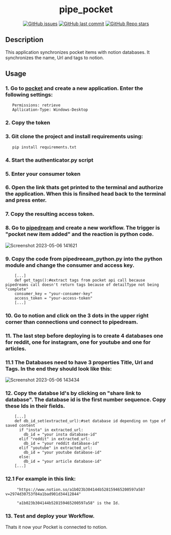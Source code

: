 <div align="center">
  <p align="center"><h1>pipe_pocket</h1></p>
</div>
<div align="center">

  <a href="">![GitHub issues](https://img.shields.io/github/issues/Besix2/pipe_pocket)</a>
  <a href="">![GitHub last commit](https://img.shields.io/github/last-commit/Besix2/pipe_pocket)</a>
  <a href="">![GitHub Repo stars](https://img.shields.io/github/stars/Besix2/pipe_pocket?color=gree)</a>

</div>

## Description

This application synchronizes pocket items with notion databases. It synchronizes the name, Url and tags to notion.

## Usage

### 1. Go to [pocket](https://getpocket.com/developer/apps/) and create a new application. Enter the following settings:
       Permissions: retrieve
       Apllication-Type: Windows-Desktop
### 2. Copy the token
### 3. Git clone the project and install requirements using:
       pip install requirements.txt
### 4. Start the authenticator.py script
### 5. Enter your consumer token
### 6. Open the link thats get printed to the terminal and authorize the application. When this is finsihed head back to the terminal and press enter.
### 7. Copy the resulting access token.
### 8. Go to [pipedream](https://pipedream.com/workflows) and create a new workflow. The trigger is "pocket new item added" and the reaction is python code.
![Screenshot 2023-05-06 141621](https://user-images.githubusercontent.com/92743858/236623571-0f59c75e-4755-4b0d-8280-c7d5251417d5.png)
### 9. Copy the code from pipedreeam_python.py into the python module and change the consumer and access key.
        [...]
        def get_tags():#extract tags from pocket api call because pipedreams call doesn't return tags because of detailType not being "complete"
        consumer_key = "your-consumer-key"
        access_token = "your-access-token"
        [...]
### 10. Go to notion and click on the 3 dots in the upper right corner than connections und connect to pipedream.
### 11. The last step before deploying is to create 4 databases one for reddit, one for instagram, one for youtube and one for articles.
### 11.1 The Databases need to have 3 properties Title, Url and Tags. In the end they should look like this:
![Screenshot 2023-05-06 143434](https://user-images.githubusercontent.com/92743858/236624476-7a3e36b1-ebb8-4455-bfb8-cf3921b72d9e.png)
### 12. Copy the databse Id's by clicking on "share link to database". The database id is the first number sequence. Copy these Ids in their fields.
        [...]
        def db_id_set(extracted_url):#set database id depending on type of saved content
          if "insta" in extracted_url:
            db_id = "your insta database-id"
          elif "reddit" in extracted_url:
            db_id = "your reddit database-id"
          elif "youtube" in extracted_url:
            db_id = "your youtube database-id"
          else:
            db_id = "your article database-id"
        [...]
### 12.1 For example in this link:
         "https://www.notion.so/a1b023b304144b528159465200597a58?v=2974d30753f84a1bad901d34412844"
         
         "a1b023b304144b528159465200597a58" is the Id.
### 13. Test and deploy your Workflow.

Thats it now your Pocket is connected to notion.


